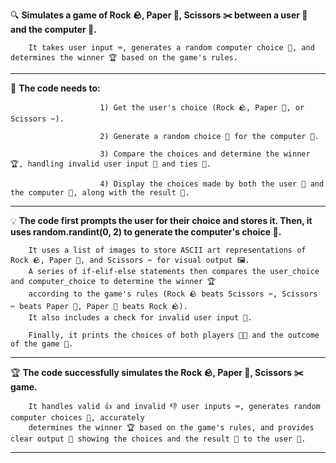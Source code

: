 🔍 **Simulates a game of Rock 🪨, Paper 📄, Scissors ✂️ between a user 👤 and the computer 🤖.**
     
        It takes user input ⌨️, generates a random computer choice 🎲, and determines the winner 🏆 based on the game's rules.
________________________________________________________________________________________________________________________________________________________________________

🎯 **The code needs to:** 
                        
                        1) Get the user's choice (Rock 🪨, Paper 📄, or Scissors ✂️). 
                        
                        2) Generate a random choice 🎲 for the computer 🤖.
                        
                        3) Compare the choices and determine the winner 🏆, handling invalid user input 🚫 and ties 🤝. 
                        
                        4) Display the choices made by both the user 👤 and the computer 🤖, along with the result 🎉.

________________________________________________________________________________________________________________________________________________________________________
💡 **The code first prompts the user for their choice and stores it. Then, it uses random.randint(0, 2) to generate the computer's choice 🎲.**
        
        It uses a list of images to store ASCII art representations of Rock 🪨, Paper 📄, and Scissors ✂️ for visual output 🖼️. 
        A series of if-elif-else statements then compares the user_choice and computer_choice to determine the winner 🏆 
        according to the game's rules (Rock 🪨 beats Scissors ✂️, Scissors ✂️ beats Paper 📄, Paper 📄 beats Rock 🪨). 
        It also includes a check for invalid user input 🚫. 

        Finally, it prints the choices of both players 👤🤖 and the outcome of the game 🎉.

________________________________________________________________________________________________________________________________________________________________________
🏆 **The code successfully simulates the Rock 🪨, Paper 📄, Scissors ✂️ game.**
        
        It handles valid 👍 and invalid 👎 user inputs ⌨️, generates random computer choices 🎲, accurately 
        determines the winner 🏆 based on the game's rules, and provides clear output 📢 showing the choices and the result 🎉 to the user 👤.

________________________________________________________________________________________________________________________________________________________________________
